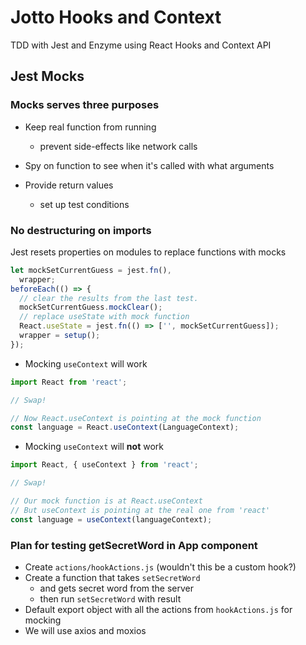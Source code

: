 # Jotto Hooks and Context

TDD with Jest and Enzyme using React Hooks and Context API

## Jest Mocks

### Mocks serves three purposes

- Keep real function from running
  - prevent side-effects like network calls
- Spy on function to see when it's called with what arguments
- Provide return values

  - set up test conditions

### No destructuring on imports

Jest resets properties on modules to replace functions with mocks

```jsx
let mockSetCurrentGuess = jest.fn(),
  wrapper;
beforeEach(() => {
  // clear the results from the last test.
  mockSetCurrentGuess.mockClear();
  // replace useState with mock function
  React.useState = jest.fn(() => ['', mockSetCurrentGuess]);
  wrapper = setup();
});
```

- Mocking `useContext` will work

```jsx
import React from 'react';

// Swap!

// Now React.useContext is pointing at the mock function
const language = React.useContext(LanguageContext);
```

- Mocking `useContext` will **not** work

```jsx
import React, { useContext } from 'react';

// Swap!

// Our mock function is at React.useContext
// But useContext is pointing at the real one from 'react'
const language = useContext(languageContext);
```

### Plan for testing getSecretWord in App component

- Create `actions/hookActions.js` (wouldn't this be a custom hook?)
- Create a function that takes `setSecretWord`
  - and gets secret word from the server
  - then run `setSecretWord` with result
- Default export object with all the actions from `hookActions.js` for mocking
- We will use axios and moxios
